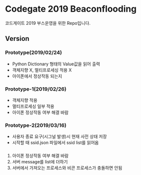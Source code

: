 # Codegate 2019 Beaconflooding

코드게이트 2019 부스운영을 위한 Repo입니다.

## Version

### Prototype(2019/02/24)
* Python Dictionary 형태의 Value값을 읽어 출력
* 객체지향 X, 멀티프로세싱 적용 X
* 아이폰에서 정상작동 되는지

### Prototype-1(2019/02/26)

* 객체지향 적용
* 멀티프로세싱 일부 적용
* 아이폰 정상작동 여부 해결 바람

### Prototype-2(2019/03/16)

* 사용자 종료 요구(시그널 발생)시 현재 사전 상태 저장
* 시작할 때 ssid.json 파일에서 ssid list를 읽어옴

### <issue>
1. 아이폰 정상작동 여부 해결 바람
2. 서버 message를 list에 더하기
3. 서버에서 가져오는 프로세스와 비콘 프로세스가 충돌하면 안됨
